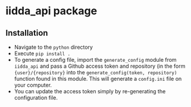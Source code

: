 # iidda_api package

## Installation

* Navigate to the `python` directory
* Execute `pip install .`
* To generate a config file, import the `generate_config` module from `iidda_api` and pass a Github access token and repository (in the form `{user}/{repository}` into the `generate_config(token, repository)` function found in this module. This will generate a `config.ini` file on your computer.
* You can update the access token simply by re-generating the configuration file.
